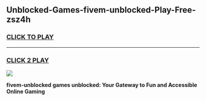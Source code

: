 
## Unblocked-Games-fivem-unblocked-Play-Free-zsz4h
<h3>
<a href="https://premium76.site?title=fivem-unblocked&ref=18A1">CLICK TO PLAY</a></h3>
<hr>

<h3>
<a href="https://premium76.site?title=fivem-unblocked&ref=18A1">CLICK 2 PLAY</a>
  
</h3>

<a href="https://premium76.site?title=fivem-unblocked&ref=18A1"><img src="https://clearcache.store/games.png"></a>


**fivem-unblocked games unblocked: Your Gateway to Fun and Accessible Online Gaming**
